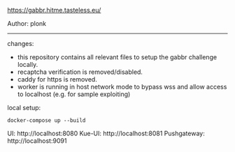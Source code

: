 https://gabbr.hitme.tasteless.eu/

Author: plonk

---

changes:
- this repository contains all relevant files to setup the gabbr challenge locally.
- recaptcha verification is removed/disabled.
- caddy for https is removed.
- worker is running in host network mode to bypass wss and allow access to localhost (e.g. for sample exploiting)

local setup:
```
docker-compose up --build
```

UI: http://localhost:8080
Kue-UI: http://localhost:8081
Pushgateway: http://localhost:9091
